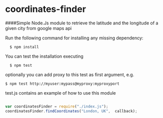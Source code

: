 # coordinates-finder

####Simple Node.Js module to retrieve the latitude and the longitude of a given city from google maps api

Run the following command for installing any missing dependency:

```
  $ npm install
```

You can test the installation executing 
```
  $ npm test 
```
optionally you can add proxy to this test as first argument, e.g. 
```
$ npm test http://myuser:mypass@myproxy:myproxyport
```

test.js contains an example of how to use this module
```JavaScript

var coordinatesFinder = require("./index.js");
coordinatesFinder.findCoordinates("London, UK",  callback);
```
